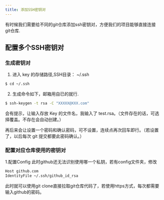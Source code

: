 ```yaml
---
title: 添加SSH密钥对
---
```

有时候我们需要给不同的git仓库添加ssh密钥对，方便我们的项目能够直接连接git仓库.

## 配置多个SSH密钥对

### 生成密钥对
1. 进入 key 的存储路径,SSH目录： ~/.ssh

``` bash
$ cd ~/.ssh
```
2. 生成命令如下，邮箱用自已的就行.

``` bash
$ ssh-keygen -t rsa -C "XXXXX@XXX.com"
```
会有提示，让输入存放 Key 的文件名，我输入了 test.rsa。（文件存在的话，可选择覆盖。不存在会自动创建。）

再后来会让设置一个密码和确认密码，可不设置，连续点再次回车即行。（若设置了，以后每次 git 提交都要此密码确认。）

### 配置对应仓库使用的密钥对
1.配置Config
此时github还无法识别使用哪一个私钥，若有config文件夹，修改
``` bash
Host github.com
IdentityFile ~/.ssh/github_id_rsa
```
此时就可以使用git clone直接拉取git仓库代码了，若使用https方式，每次都需要输入github的密码。
